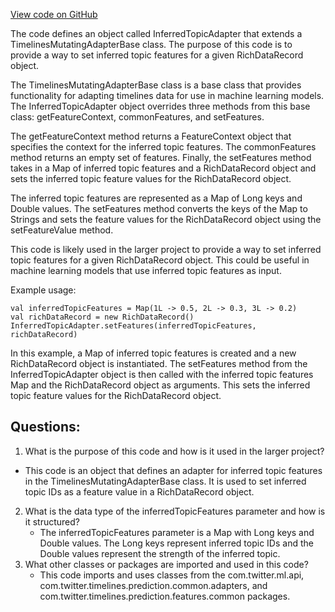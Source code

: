 [View code on GitHub](https://github.com/misbahsy/the-algorithm/home-mixer/server/src/main/scala/com/twitter/home_mixer/functional_component/feature_hydrator/adapters/inferred_topic/InferredTopicAdapter.scala)

The code defines an object called InferredTopicAdapter that extends a TimelinesMutatingAdapterBase class. The purpose of this code is to provide a way to set inferred topic features for a given RichDataRecord object. 

The TimelinesMutatingAdapterBase class is a base class that provides functionality for adapting timelines data for use in machine learning models. The InferredTopicAdapter object overrides three methods from this base class: getFeatureContext, commonFeatures, and setFeatures. 

The getFeatureContext method returns a FeatureContext object that specifies the context for the inferred topic features. The commonFeatures method returns an empty set of features. Finally, the setFeatures method takes in a Map of inferred topic features and a RichDataRecord object and sets the inferred topic feature values for the RichDataRecord object. 

The inferred topic features are represented as a Map of Long keys and Double values. The setFeatures method converts the keys of the Map to Strings and sets the feature values for the RichDataRecord object using the setFeatureValue method. 

This code is likely used in the larger project to provide a way to set inferred topic features for a given RichDataRecord object. This could be useful in machine learning models that use inferred topic features as input. 

Example usage:

```
val inferredTopicFeatures = Map(1L -> 0.5, 2L -> 0.3, 3L -> 0.2)
val richDataRecord = new RichDataRecord()
InferredTopicAdapter.setFeatures(inferredTopicFeatures, richDataRecord)
``` 

In this example, a Map of inferred topic features is created and a new RichDataRecord object is instantiated. The setFeatures method from the InferredTopicAdapter object is then called with the inferred topic features Map and the RichDataRecord object as arguments. This sets the inferred topic feature values for the RichDataRecord object.
## Questions: 
 1. What is the purpose of this code and how is it used in the larger project?
   - This code is an object that defines an adapter for inferred topic features in the TimelinesMutatingAdapterBase class. It is used to set inferred topic IDs as a feature value in a RichDataRecord object.
2. What is the data type of the inferredTopicFeatures parameter and how is it structured?
   - The inferredTopicFeatures parameter is a Map with Long keys and Double values. The Long keys represent inferred topic IDs and the Double values represent the strength of the inferred topic.
3. What other classes or packages are imported and used in this code?
   - This code imports and uses classes from the com.twitter.ml.api, com.twitter.timelines.prediction.common.adapters, and com.twitter.timelines.prediction.features.common packages.